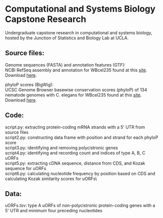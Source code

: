 # Computational and Systems Biology Capstone Research
Undergraduate capstone research in computational and systems biology, hosted by the Junction of Statistics and Biology Lab at UCLA.

## Source files:
Genome sequences (FASTA) and annotation features (GTF):\
NCBI RefSeq assembly and annotation for WBcel235 found at this [site](https://www.ncbi.nlm.nih.gov/datasets/genome/GCF_000002985.6/). Download [here](https://api.ncbi.nlm.nih.gov/datasets/v2/genome/accession/GCF_000002985.6/download?include_annotation_type=GENOME_FASTA&include_annotation_type=GENOME_GTF).

phyloP scores (BigWig):\
UCSC Genome Browser basewise conservation scores (phyloP) of 134 nematode genomes with C. elegans for WBcel235 found at this [site](https://hgdownload.soe.ucsc.edu/goldenPath/ce11/phyloP135way/). Download [here](https://hgdownload.soe.ucsc.edu/goldenPath/ce11/phyloP135way/ce11.phyloP135way.bw).

## Code:
script.py: extracting protein-coding mRNA strands with a 5' UTR from source files\
script2.py: constructing data frame with position and strand for each phyloP score\
script3.py: identifying and removing polycistronic genes\
script4.py: identifying and recording count and indices of type A, B, C uORFs\
script5.py: extracting cDNA sequence, distance from CDS, and Kozak sequence for uORFs\
script6.py: calculating nucleotide frequency by position based on CDS and calculating Kozak similarity scores for uORFs\

## Data:
uORFs.tsv: type A uORFs of non-polycistronic protein-coding genes with a 5' UTR and minimum four preceding nucleotides
